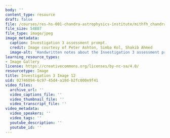 ```yaml
---
body: ''
content_type: resource
draft: false
file: /courses/res-hs-001-chandra-astrophysics-institute/mithfh_chandra_inv3_asspro.jpg
file_size: 54807
file_type: image/jpeg
image_metadata:
  caption: Investigation 3 assessment prompt.
  credit: Image courtesy of Peter Ashton, Simba Kol, Shakib Ahmed
  image-alt: 'Handwritten notes about the Investigation 3 assessment prompt.  '
learning_resource_types:
- Image Gallery
license: https://creativecommons.org/licenses/by-nc-sa/4.0/
resourcetype: Image
title: Investigation 3 Image 12
uid: 02746094-6c97-45d4-a18d-b2fc000e9f41
video_files:
  archive_url: ''
  video_captions_file: ''
  video_thumbnail_file: ''
  video_transcript_file: ''
video_metadata:
  video_speakers: ''
  video_tags: ''
  youtube_description: ''
  youtube_id: ''
---
```

